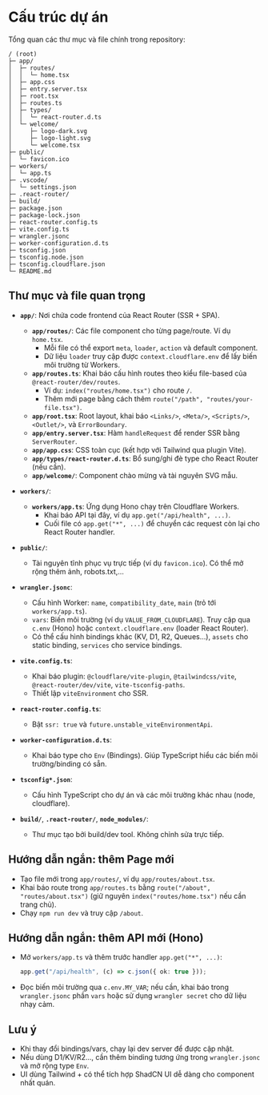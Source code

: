# Cấu trúc dự án

Tổng quan các thư mục và file chính trong repository:

```
/ (root)
├─ app/
│  ├─ routes/
│  │  └─ home.tsx
│  ├─ app.css
│  ├─ entry.server.tsx
│  ├─ root.tsx
│  ├─ routes.ts
│  ├─ types/
│  │  └─ react-router.d.ts
│  └─ welcome/
│     ├─ logo-dark.svg
│     ├─ logo-light.svg
│     └─ welcome.tsx
├─ public/
│  └─ favicon.ico
├─ workers/
│  └─ app.ts
├─ .vscode/
│  └─ settings.json
├─ .react-router/
├─ build/
├─ package.json
├─ package-lock.json
├─ react-router.config.ts
├─ vite.config.ts
├─ wrangler.jsonc
├─ worker-configuration.d.ts
├─ tsconfig.json
├─ tsconfig.node.json
├─ tsconfig.cloudflare.json
└─ README.md
```

## Thư mục và file quan trọng

- __`app/`__: Nơi chứa code frontend của React Router (SSR + SPA).
  - __`app/routes/`__: Các file component cho từng page/route. Ví dụ `home.tsx`.
    - Mỗi file có thể export `meta`, `loader`, `action` và default component.
    - Dữ liệu `loader` truy cập được `context.cloudflare.env` để lấy biến môi trường từ Workers.
  - __`app/routes.ts`__: Khai báo cấu hình routes theo kiểu file-based của `@react-router/dev/routes`.
    - Ví dụ: `index("routes/home.tsx")` cho route `/`.
    - Thêm mới page bằng cách thêm `route("/path", "routes/your-file.tsx")`.
  - __`app/root.tsx`__: Root layout, khai báo `<Links/>`, `<Meta/>`, `<Scripts/>`, `<Outlet/>`, và `ErrorBoundary`.
  - __`app/entry.server.tsx`__: Hàm `handleRequest` để render SSR bằng `ServerRouter`.
  - __`app/app.css`__: CSS toàn cục (kết hợp với Tailwind qua plugin Vite).
  - __`app/types/react-router.d.ts`__: Bổ sung/ghi đè type cho React Router (nếu cần).
  - __`app/welcome/`__: Component chào mừng và tài nguyên SVG mẫu.

- __`workers/`__:
  - __`workers/app.ts`__: Ứng dụng Hono chạy trên Cloudflare Workers.
    - Khai báo API tại đây, ví dụ `app.get("/api/health", ...)`.
    - Cuối file có `app.get("*", ...)` để chuyển các request còn lại cho React Router handler.

- __`public/`__:
  - Tài nguyên tĩnh phục vụ trực tiếp (ví dụ `favicon.ico`). Có thể mở rộng thêm ảnh, robots.txt,…

- __`wrangler.jsonc`__:
  - Cấu hình Worker: `name`, `compatibility_date`, `main` (trỏ tới `workers/app.ts`).
  - `vars`: Biến môi trường (ví dụ `VALUE_FROM_CLOUDFLARE`). Truy cập qua `c.env` (Hono) hoặc `context.cloudflare.env` (loader React Router).
  - Có thể cấu hình bindings khác (KV, D1, R2, Queues…), `assets` cho static binding, `services` cho service bindings.

- __`vite.config.ts`__:
  - Khai báo plugin: `@cloudflare/vite-plugin`, `@tailwindcss/vite`, `@react-router/dev/vite`, `vite-tsconfig-paths`.
  - Thiết lập `viteEnvironment` cho SSR.

- __`react-router.config.ts`__:
  - Bật `ssr: true` và `future.unstable_viteEnvironmentApi`.

- __`worker-configuration.d.ts`__:
  - Khai báo type cho `Env` (Bindings). Giúp TypeScript hiểu các biến môi trường/binding có sẵn.

- __`tsconfig*.json`__:
  - Cấu hình TypeScript cho dự án và các môi trường khác nhau (node, cloudflare).

- __`build/`__, __`.react-router/`__, __`node_modules/`__:
  - Thư mục tạo bởi build/dev tool. Không chỉnh sửa trực tiếp.

## Hướng dẫn ngắn: thêm Page mới

- Tạo file mới trong `app/routes/`, ví dụ `app/routes/about.tsx`.
- Khai báo route trong `app/routes.ts` bằng `route("/about", "routes/about.tsx")` (giữ nguyên `index("routes/home.tsx")` nếu cần trang chủ).
- Chạy `npm run dev` và truy cập `/about`.

## Hướng dẫn ngắn: thêm API mới (Hono)

- Mở `workers/app.ts` và thêm trước handler `app.get("*", ...)`:
  ```ts
  app.get("/api/health", (c) => c.json({ ok: true }));
  ```
- Đọc biến môi trường qua `c.env.MY_VAR`; nếu cần, khai báo trong `wrangler.jsonc` phần `vars` hoặc sử dụng `wrangler secret` cho dữ liệu nhạy cảm.

## Lưu ý

- Khi thay đổi bindings/vars, chạy lại dev server để được cập nhật.
- Nếu dùng D1/KV/R2…, cần thêm binding tương ứng trong `wrangler.jsonc` và mở rộng type `Env`.
- UI dùng Tailwind + có thể tích hợp ShadCN UI dễ dàng cho component nhất quán.
